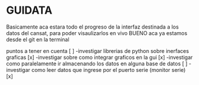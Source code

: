 # GUIDATA
Basicamente aca estara todo el progreso de la interfaz destinada a los datos del cansat, para poder visaulizarlos en vivo
BUENO aca ya estamos desde el git en la terminal

puntos a tener en cuenta [ ]
-investigar librerias de python sobre inerfaces graficas [x]
-investigar sobre como integrar graficos en la gui [x]
-investigar como paralelamente ir almacenando los datos en alguna base de datos [ ]
-investigar como leer datos que ingrese por el puerto serie (monitor serie) [x]
